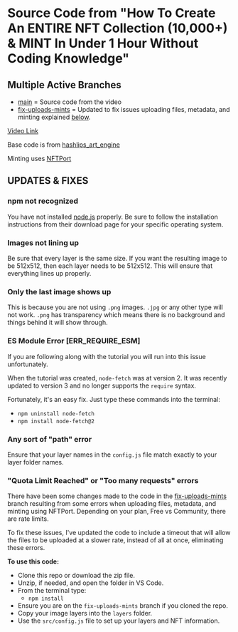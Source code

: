 # Source Code from "How To Create An ENTIRE NFT Collection (10,000+) & MINT In Under 1 Hour Without Coding Knowledge"

## Multiple Active Branches 

- [main](https://github.com/codeSTACKr/video-source-code-create-nft-collection/tree/main) = Source code from the video
- [fix-uploads-mints](https://github.com/codeSTACKr/video-source-code-create-nft-collection/tree/fix-uploads-mints) = Updated to fix issues uploading files, metadata, and minting explained [below](#quota-limit-reached-or-too-many-requests-errors).

[Video Link](https://youtu.be/AaCgydeMu64)

Base code is from [hashlips_art_engine](https://github.com/HashLips/hashlips_art_engine)

Minting uses [NFTPort](https://nftport.xyz)

## UPDATES & FIXES

### npm not recognized

You have not installed [node.js](https://nodejs.org) properly. Be sure to follow the installation instructions from their download page for your specific operating system. 

### Images not lining up

Be sure that every layer is the same size. If you want the resulting image to be 512x512, then each layer needs to be 512x512. This will ensure that everything lines up properly.

### Only the last image shows up

This is because you are not using `.png` images. `.jpg` or any other type will not work. `.png` has transparency which means there is no background and things behind it will show through. 

### ES Module Error \[ERR_REQUIRE_ESM\]

If you are following along with the tutorial you will run into this issue unfortunately. 

When the tutorial was created, `node-fetch` was at version 2. It was recently updated to version 3 and no longer supports the `require` syntax. 

Fortunately, it's an easy fix. Just type these commands into the terminal:

- `npm uninstall node-fetch`
- `npm install node-fetch@2`

### Any sort of "path" error

Ensure that your layer names in the `config.js` file match exactly to your layer folder names.

### "Quota Limit Reached" or "Too many requests" errors

There have been some changes made to the code in the [fix-uploads-mints](https://github.com/codeSTACKr/video-source-code-create-nft-collection/tree/fix-uploads-mints) branch resulting from some errors when uploading files, metadata, and minting using NFTPort. Depending on your plan, Free vs Community, there are rate limits. 

To fix these issues, I've updated the code to include a timeout that will allow the files to be uploaded at a slower rate, instead of all at once, eliminating these errors.  

**To use this code:**

- Clone this repo or download the zip file.
- Unzip, if needed, and open the folder in VS Code.
- From the terminal type: 
  - `npm install`
- Ensure you are on the `fix-uploads-mints` branch if you cloned the repo.
- Copy your image layers into the `layers` folder.
- Use the `src/config.js` file to set up your layers and NFT information.
